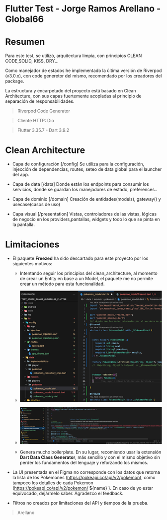 # Flutter Test - Jorge Ramos Arellano - Global66


# Resumen

Para este test, se utilizó, arquitectura limpia, con principios CLEAN CODE,SOLID, KISS, DRY...

Como manejador de estados he implementado la última versión de Riverpod (v3.0.x), con code generetor del mismo, recomendado por los creadores del package.

La estructura y encarpetado del proyecto está basado en Clean Architecture, con sus capas fuertemente acopladas al principio de separación de responsabilidades.

> Riverpod Code Generator

> Cliente HTTP: Dio

> Flutter 3.35.7 - Dart 3.9.2 


# Clean Architecture

- Capa de configuración [/config]
    Se utiliza para la configuración, injección de dependencias, routes, seteo de data global para el launcher del app.

- Capa de data [/data]
    Donde están los endpoints para consumir los servicios, donde se guardan los manejadores de estado, preferences..

- Capa de dominio [/domain]
    Creación de entidades(models), gateway() y usecase(casos de uso)

- Capa visual [/presentation]
    Vistas, controladores de las vistas, lógicas de negocio en los providers,pantallas, widgets y todo lo que se pinta en la pantalla.

# Limitaciones 

- El paquete **Freezed** ha sido descartado para este proyecto por los siguientes motivos:

    - Intentando seguir los principios del clean_architecture, al momento de crear un Entity en base a un Model, el paquete me no permite crear un método para esta funcionalidad.

    - ![Error #1 freezed.dart](frezeed_error1.png)

    - ![Error #2 freezed.dart](frezeed_error2.png)

    - Genera mucho boilerplate. En su lugar, recomiendo usar la extensión **Dart Data Class Generator**, más sencillo y con el mismo objetivo sin perder los fundamentos del lenguaje y reforzando los mismos.

- La UI presentada en el Figma no corresponde con los datos que retorna la lista de los Pokemones (https://pokeapi.co/api/v2/pokemon), como tampoco los detalles de cada Pokemon (https://pokeapi.co/api/v2/pokemon/ ́${name} ́). 
En caso de yo estar equivocado, dejármelo saber. Agradezco el feedback.


- Filtros no creados por limitaciones del API y tiempos de la prueba.


> Arellano
